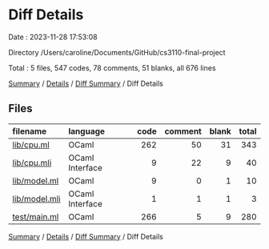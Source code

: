 # Diff Details

Date : 2023-11-28 17:53:08

Directory /Users/caroline/Documents/GitHub/cs3110-final-project

Total : 5 files,  547 codes, 78 comments, 51 blanks, all 676 lines

[Summary](results.md) / [Details](details.md) / [Diff Summary](diff.md) / Diff Details

## Files
| filename | language | code | comment | blank | total |
| :--- | :--- | ---: | ---: | ---: | ---: |
| [lib/cpu.ml](/lib/cpu.ml) | OCaml | 262 | 50 | 31 | 343 |
| [lib/cpu.mli](/lib/cpu.mli) | OCaml Interface | 9 | 22 | 9 | 40 |
| [lib/model.ml](/lib/model.ml) | OCaml | 9 | 0 | 1 | 10 |
| [lib/model.mli](/lib/model.mli) | OCaml Interface | 1 | 1 | 1 | 3 |
| [test/main.ml](/test/main.ml) | OCaml | 266 | 5 | 9 | 280 |

[Summary](results.md) / [Details](details.md) / [Diff Summary](diff.md) / Diff Details